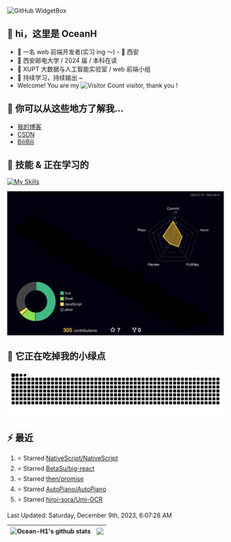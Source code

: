 ![GitHub WidgetBox](https://github-widgetbox.vercel.app/api/profile?username=Ocean-H1&data=followers,repositories,stars,commits)

## 👋 hi，这里是 OceanH

- 👦 一名 web 前端开发者(实习 ing ～) - 📍 西安
- 🏫 西安邮电大学 / 2024 届 / 本科在读
- 🧐 XUPT 大数据与人工智能实验室 / web 前端小组
- 🚀 持续学习，持续输出 ~
- Welcome! You are my ![Visitor Count](https://profile-counter.glitch.me/Ocean_H1/count.svg) visitor, thank you !

## 🎉 你可以从这些地方了解我...

- [我的博客](https://oceanh.top)
- [CSDN](https://blog.csdn.net/qq_51368103?spm=1000.2115.3001.5343)
- [BiliBili](https://space.bilibili.com/382688944/favlist)

## 🚀 技能 & 正在学习的

[![My Skills](https://skillicons.dev/icons?i=vite,vue,react,electron,webpack,nodejs,js,ts,c)](https://github.com/Ocean-H1)

![rainbow gif](https://raw.githubusercontent.com/Ocean-H1/Ocean-H1/main/profile-3d-contrib/profile-night-rainbow.svg)

## 🐍 它正在吃掉我的小绿点

![snake gif](https://raw.githubusercontent.com/Ocean-H1/Ocean-H1/output/github-contribution-grid-snake.svg)

## ⚡ 最近

<!--RECENT_ACTIVITY:start-->
1. ⭐ Starred [NativeScript/NativeScript](https://github.com/NativeScript/NativeScript)<br>
2. ⭐ Starred [BetaSu/big-react](https://github.com/BetaSu/big-react)<br>
3. ⭐ Starred [then/promise](https://github.com/then/promise)<br>
4. ⭐ Starred [AutoPiano/AutoPiano](https://github.com/AutoPiano/AutoPiano)<br>
5. ⭐ Starred [hiroi-sora/Umi-OCR](https://github.com/hiroi-sora/Umi-OCR)<br>
<!--RECENT_ACTIVITY:end-->

<!--RECENT_ACTIVITY:last_update-->
Last Updated: Saturday, December 9th, 2023, 6:07:28 AM
<!--RECENT_ACTIVITY:last_update_end-->

| <a> <img align="center" src="https://github-readme-stats.vercel.app/api?username=Ocean-H1&show_icons=true&include_all_commits=true&theme=buefy&hide_border=true" alt="Ocean-H1's github stats" /> </a> | <a> <img align="center" src="https://github-readme-stats.vercel.app/api/top-langs/?username=Ocean-H1&layout=compact&theme=buefy&hide_border=true" /> </a> |
| ------------------------------------------------------------------------------------------------------------------------------------------------------------------------------------------------------ | --------------------------------------------------------------------------------------------------------------------------------------------------------- |

